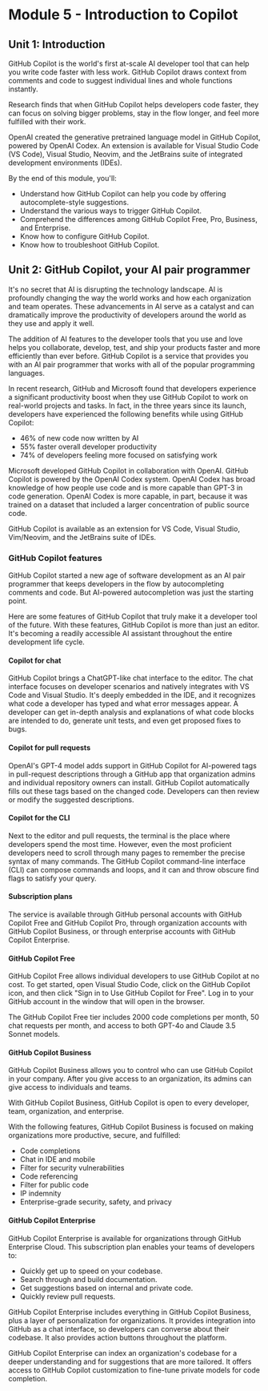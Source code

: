 # Module 5 - Introduction to Copilot

## Unit 1: Introduction
GitHub Copilot is the world's first at-scale AI developer tool that can help you write code faster with less work. GitHub Copilot draws context from comments and code to suggest individual lines and whole functions instantly.

Research finds that when GitHub Copilot helps developers code faster, they can focus on solving bigger problems, stay in the flow longer, and feel more fulfilled with their work.

OpenAI created the generative pretrained language model in GitHub Copilot, powered by OpenAI Codex. An extension is available for Visual Studio Code (VS Code), Visual Studio, Neovim, and the JetBrains suite of integrated development environments (IDEs).

By the end of this module, you'll:

- Understand how GitHub Copilot can help you code by offering autocomplete-style suggestions.
- Understand the various ways to trigger GitHub Copilot.
- Comprehend the differences among GitHub Copilot Free, Pro, Business, and Enterprise.
- Know how to configure GitHub Copilot.
- Know how to troubleshoot GitHub Copilot.

## Unit 2: GitHub Copilot, your AI pair programmer
It's no secret that AI is disrupting the technology landscape. AI is profoundly changing the way the world works and how each organization and team operates. These advancements in AI serve as a catalyst and can dramatically improve the productivity of developers around the world as they use and apply it well.

The addition of AI features to the developer tools that you use and love helps you collaborate, develop, test, and ship your products faster and more efficiently than ever before. GitHub Copilot is a service that provides you with an AI pair programmer that works with all of the popular programming languages.

In recent research, GitHub and Microsoft found that developers experience a significant productivity boost when they use GitHub Copilot to work on real-world projects and tasks. In fact, in the three years since its launch, developers have experienced the following benefits while using GitHub Copilot:

- 46% of new code now written by AI
- 55% faster overall developer productivity
- 74% of developers feeling more focused on satisfying work

Microsoft developed GitHub Copilot in collaboration with OpenAI. GitHub Copilot is powered by the OpenAI Codex system. OpenAI Codex has broad knowledge of how people use code and is more capable than GPT-3 in code generation. OpenAI Codex is more capable, in part, because it was trained on a dataset that included a larger concentration of public source code.

GitHub Copilot is available as an extension for VS Code, Visual Studio, Vim/Neovim, and the JetBrains suite of IDEs.

### GitHub Copilot features
GitHub Copilot started a new age of software development as an AI pair programmer that keeps developers in the flow by autocompleting comments and code. But AI-powered autocompletion was just the starting point.

Here are some features of GitHub Copilot that truly make it a developer tool of the future. With these features, GitHub Copilot is more than just an editor. It's becoming a readily accessible AI assistant throughout the entire development life cycle.

#### Copilot for chat
GitHub Copilot brings a ChatGPT-like chat interface to the editor. The chat interface focuses on developer scenarios and natively integrates with VS Code and Visual Studio. It's deeply embedded in the IDE, and it recognizes what code a developer has typed and what error messages appear. A developer can get in-depth analysis and explanations of what code blocks are intended to do, generate unit tests, and even get proposed fixes to bugs.

#### Copilot for pull requests
OpenAI's GPT-4 model adds support in GitHub Copilot for AI-powered tags in pull-request descriptions through a GitHub app that organization admins and individual repository owners can install. GitHub Copilot automatically fills out these tags based on the changed code. Developers can then review or modify the suggested descriptions.

#### Copilot for the CLI
Next to the editor and pull requests, the terminal is the place where developers spend the most time. However, even the most proficient developers need to scroll through many pages to remember the precise syntax of many commands. The GitHub Copilot command-line interface (CLI) can compose commands and loops, and it can and throw obscure find flags to satisfy your query.

#### Subscription plans
The service is available through GitHub personal accounts with GitHub Copilot Free and GitHub Copilot Pro, through organization accounts with GitHub Copilot Business, or through enterprise accounts with GitHub Copilot Enterprise.

#### GitHub Copilot Free
GitHub Copilot Free allows individual developers to use GitHub Copilot at no cost. To get started, open Visual Studio Code, click on the GitHub Copilot icon, and then click "Sign in to Use GitHub Copilot for Free". Log in to your GitHub account in the window that will open in the browser.

The GitHub Copilot Free tier includes 2000 code completions per month, 50 chat requests per month, and access to both GPT-4o and Claude 3.5 Sonnet models.

#### GitHub Copilot Business
GitHub Copilot Business allows you to control who can use GitHub Copilot in your company. After you give access to an organization, its admins can give access to individuals and teams.

With GitHub Copilot Business, GitHub Copilot is open to every developer, team, organization, and enterprise.

With the following features, GitHub Copilot Business is focused on making organizations more productive, secure, and fulfilled:

- Code completions
- Chat in IDE and mobile
- Filter for security vulnerabilities
- Code referencing
- Filter for public code
- IP indemnity
- Enterprise-grade security, safety, and privacy

#### GitHub Copilot Enterprise
GitHub Copilot Enterprise is available for organizations through GitHub Enterprise Cloud. This subscription plan enables your teams of developers to:

- Quickly get up to speed on your codebase.
- Search through and build documentation.
- Get suggestions based on internal and private code.
- Quickly review pull requests.

GitHub Copilot Enterprise includes everything in GitHub Copilot Business, plus a layer of personalization for organizations. It provides integration into GitHub as a chat interface, so developers can converse about their codebase. It also provides action buttons throughout the platform.

GitHub Copilot Enterprise can index an organization's codebase for a deeper understanding and for suggestions that are more tailored. It offers access to GitHub Copilot customization to fine-tune private models for code completion.


